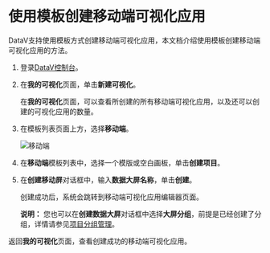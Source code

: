 # 使用模板创建移动端可视化应用

DataV支持使用模板方式创建移动端可视化应用，本文档介绍使用模板创建移动端可视化应用的方法。

1.  登录[DataV控制台](https://datav.aliyun.com/)。

2.  在**我的可视化**页面，单击**新建可视化**。

    在**我的可视化**页面，可以查看所创建的所有移动端可视化应用，以及还可以创建的可视化应用的数量。

3.  在模板列表页面上方，选择**移动端**。

    ![移动端](https://static-aliyun-doc.oss-cn-hangzhou.aliyuncs.com/assets/img/zh-CN/6979922061/p162113.png)

4.  在**移动端**模板列表中，选择一个模版或空白画板，单击**创建项目**。

5.  在**创建移动屏**对话框中，输入**数据大屏名称**，单击**创建**。

    创建成功后，系统会跳转到移动端可视化应用编辑器页面。

    **说明：** 您也可以在**创建数据大屏**对话框中选择**大屏分组**，前提是已经创建了分组，详情请参见[项目分组管理](/cn.zh-CN/控制台介绍/项目分组管理.md)。


返回**我的可视化**页面，查看创建成功的移动端可视化应用。

